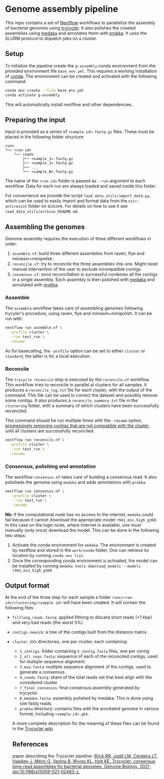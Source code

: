 # Genome assembly pipeline

This repo contains a set of [Nextflow](https://www.nextflow.io/) workflows to parallelize the assembly of bacterial genomes using [trycycler](https://github.com/rrwick/Trycycler). It also polishes the created assemblies using [medaka](https://github.com/nanoporetech/medaka) and annotates them with [prokka](https://github.com/tseemann/prokka). It uses the SLURM protocol to dispatch jobs on a cluster.



## Setup

To initialize the pipeline create the `g-assembly` conda environment from the provided environment file `base_env.yml`. This requires a working installation of [conda](https://docs.conda.io/en/latest/). The environment can be created and activated with the following command:

```bash
conda env create --file base_env.yml
conda activate g-assembly
```

This will automatically install nextflow and other dependencies.


## Preparing the input

Input is provided as a series of `<sample-id>.fastq.gz` files. These must be placed in the following folder structure:
```
runs
└── <run-id>
    └── reads
        ├── <sample_1>.fastq.gz
        ├── <sample_2>.fastq.gz
        ├── ...
        └── <sample_N>.fastq.gz
```
The name of the `<run-id>` folder is passed as `--run` argument to each workflow. Data for each run are always loaded and saved inside this folder.

For convenience we provide the script `load_data_utils/import_data.py`, which can be used to easily import and format data from the `nccr-antiresist` folder on scicore. For details on how to use it see `load_data_utils/archive_README.md`.


## Assembling the genomes

Genome assembly requires the execution of three different workflows in order:
1. `assemble.nf`: build three different assemblies from raven, flye and miniasm+minipolish.
2. `reconcile.nf`: try to reconcile the three assemblies into one. Might need manual intervention of the user to exclude incompatible contigs.
3. `consensus.nf`: once reconciliation is successful combines all the contigs in a single assembly. Each assembly is then polished with [medaka](https://github.com/nanoporetech/medaka) and annotated with [prokka](https://github.com/tseemann/prokka).


### Assemble

The `assemble` workflow takes care of assembling genomes following trycyler's procedure, using raven, flye and miniasm+minipolish. It can be run with:

```bash
nextflow run assemble.nf \
  -profile cluster \
  --run test_run \
  -resume
```

As for basecalling, the `-profile` option can be set to either `cluster` or `standard`, the latter is for a local execution.

### Reconcile

The `trycycle reconcile` step is executed by the `reconcile.nf` workflow. This workflow tries to reconcile in parallel al clusters for all samples. It produces a `reconcile_log.txt` file for each cluster, with the output of the command. This file can be used to correct the dataset and possibly remove some contigs. It also produces a `reconcile_summary.txt` file in the `clustering` folder, with a summary of which clusters have been successfully reconciled.

This command should be run multiple times with the `-resume` option, [progressively removing contigs that are not compatible with the cluster](https://github.com/rrwick/Trycycler/wiki/Reconciling-contigs), until all clusters are successfully reconciled.

```bash
nextflow run reconcile.nf \
  -profile cluster \
  --run test_run \
  -resume
```

### Consensus, polishing and annotation

The workflow `consensus.nf` takes care of building a consensus read. It also polisheds the genome using `medaka` and adds annotations with `prokka`.

```bash
nextflow run consensus.nf \
   -profile cluster \
   --run test_run \
   -resume
```

**Nb:** if the computational node has no access to the internet, `medaka` could fail because it cannot download the appropriate model `r941_min_high_g360`. In this case on the login node, where internet is available, one must manually (only once) download the model. This can be done in the following two steps:

1. Activate the conda environment for `medaka`. The environment is created by nextflow and stored in the `work/conda` folder. One can retrieve its location by running `conda env list`.
2. Once the corresponding conda environment is activated, the model can be installed by running `medaka tools download_models --models r941_min_high_g360`

## Output format

At the end of the three step for each sample a folder `runs/<run-id>/clustering/<sample-id>` will have been created. It will contain the following files:

- `filtlong_reads.fastq`: applied filtlong to discard short reads (<1 kbp) and very bad reads (the worst 5%). 
- `contigs.newick`: a tree of the contigs built from the distance matrix.
- `cluster_XXX` directories, one per cluster, each containing:
  - `1_contigs`: folder containing `X_contig.fasta` files, one per contig
  - `2_all_seqs.fasta`: sequence of each of the reconciled contigs, used for multiple sequence alignment.
  - `3_msa.fasta`: multiple sequence alignment of the contigs, used to generate a consensus.
  - `4_reads.fastq`: share of the total reads set that best align with the considered cluster.
  - `7_final_consensus`: final consensus assembly generated by trycycler.
  - `8_medaka.fasta`: assembly polished by medaka. This is done using raw fastq reads.
  - `prokka` directory: contains files with the annotated genome in various format, including `<sample-id>.gbk`.

  A more complete description for the meaning of these files can be found in the [Trycycler wiki](https://github.com/rrwick/Trycycler/wiki).

  ## References

  paper describing the Trycycler pipeline: [Wick RR, Judd LM, Cerdeira LT, Hawkey J, Méric G, Vezina B, Wyres KL, Holt KE. Trycycler: consensus long-read assemblies for bacterial genomes. Genome Biology. 2021. doi:10.1186/s13059-021-02483-z.](https://doi.org/10.1186/s13059-021-02483-z)